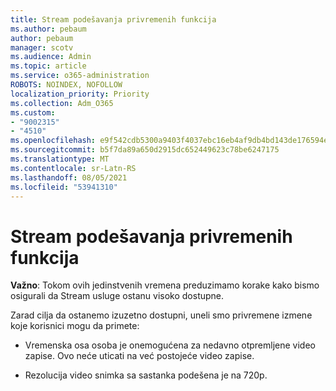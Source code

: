 ```yaml
---
title: Stream podešavanja privremenih funkcija
ms.author: pebaum
author: pebaum
manager: scotv
ms.audience: Admin
ms.topic: article
ms.service: o365-administration
ROBOTS: NOINDEX, NOFOLLOW
localization_priority: Priority
ms.collection: Adm_O365
ms.custom:
- "9002315"
- "4510"
ms.openlocfilehash: e9f542cdb5300a9403f4037ebc16eb4af9db4bd143de176594efb0c3bee00f55
ms.sourcegitcommit: b5f7da89a650d2915dc652449623c78be6247175
ms.translationtype: MT
ms.contentlocale: sr-Latn-RS
ms.lasthandoff: 08/05/2021
ms.locfileid: "53941310"
---
```

# <a name="stream-temporary-feature-adjustments"></a>Stream podešavanja privremenih funkcija

**Važno**: Tokom ovih jedinstvenih vremena preduzimamo korake kako bismo osigurali da Stream usluge ostanu visoko dostupne.

Zarad cilja da ostanemo izuzetno dostupni, uneli smo privremene izmene koje korisnici mogu da primete: 

- Vremenska osa osoba je onemogućena za nedavno otpremljene video zapise. Ovo neće uticati na već postojeće video zapise.

- Rezolucija video snimka sa sastanka podešena je na 720p.
